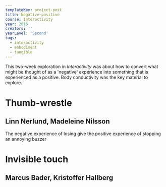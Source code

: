 ```yaml
---
templateKey: project-post
title: Negative-positive
course: Interactivity
year: 2016
creators: ''
yearLevel: 'Second'
tags:
  - interactivity
  - embodiment
  - tangible
---
```


This two-week exploration in _Interactivity_ was about how to convert what might be thought of as a 'negative' experience into something that is experienced as a positive. Body conductivity was the key material to explore.

<div className="narrow section">

# Thumb-wrestle
## Linn Nerlund, Madeleine Nilsson

<MauVideo id="0_g1ol4fn5" />
The negative experience of losing give the positive experience of stopping an annoying buzzer

</div>

<div className="narrow section">

# Invisible touch
## Marcus Bader, Kristoffer Hallberg

<MauVideo id="0_2mob7ae1" />

</div>
